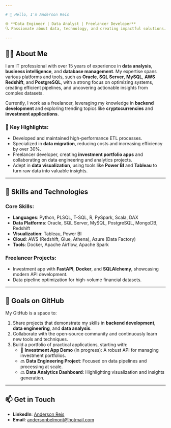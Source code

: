 ```yaml
---

# 👋 Hello, I'm Anderson Reis

🌐 **Data Engineer | Data Analyst | Freelancer Developer**  
🔍 Passionate about data, technology, and creating impactful solutions.

---
```


## 👨‍💻 About Me

I am IT professional with over 15 years of experience in **data analysis**, **business intelligence**, and **database management**. My expertise spans various platforms and tools, such as **Oracle**, **SQL Server**, **MySQL**, **AWS Redshift**, and **PostgreSQL**, with a strong focus on optimizing systems, creating efficient pipelines, and uncovering actionable insights from complex datasets.

Currently, I work as a freelancer, leveraging my knowledge in **backend development** and exploring trending topics like **cryptocurrencies** and **investment applications**.

### 🔑 Key Highlights:
- Developed and maintained high-performance ETL processes.
- Specialized in **data migration**, reducing costs and increasing efficiency by over 30%.
- Freelancer developer, creating **investment portfolio apps** and collaborating on data engineering and analytics projects.
- Adept in **data visualization**, using tools like **Power BI** and **Tableau** to turn raw data into valuable insights.

---

## 🚀 Skills and Technologies

### **Core Skills**:
- **Languages**: Python, PLSQL, T-SQL, R, PySpark, Scala, DAX
- **Data Platforms**: Oracle, SQL Server, MySQL, PostgreSQL, MongoDB, Redshift
- **Visualization**: Tableau, Power BI
- **Cloud**: AWS (Redshift, Glue, Athena), Azure (Data Factory)
- **Tools**: Docker, Apache Airflow, Apache Spark

### **Freelancer Projects**:
- Investment app with **FastAPI**, **Docker**, and **SQLAlchemy**, showcasing modern API development.
- Data pipeline optimization for high-volume financial datasets.

---

## 🎯 Goals on GitHub

My GitHub is a space to:
1. Share projects that demonstrate my skills in **backend development**, **data engineering**, and **data analysis**.
2. Collaborate with the open-source community and continuously learn new tools and techniques.
3. Build a portfolio of practical applications, starting with:
   - 🚀 **Investment App Demo** (in progress): A robust API for managing investment portfolios.
   - 🔜 **Data Engineering Project**: Focused on data pipelines and processing at scale.
   - 🔜 **Data Analytics Dashboard**: Highlighting visualization and insights generation.

---

## 📫 Get in Touch

- **LinkedIn**: [Anderson Reis](https://linkedin.com/in/anderson-r-11721823)  
- **Email**: [andersonbelmont@hotmail.com](mailto:andersonbelmont@hotmail.com)

<!---
And-Devel/And-Devel is a ✨ special ✨ repository because its `README.md` (this file) appears on your GitHub profile.
You can click the Preview link to take a look at your changes.
--->

